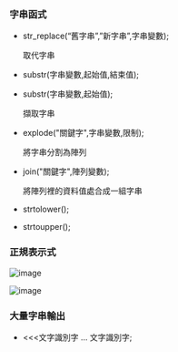 ### 字串函式

- str_replace(“舊字串”,”新字串”,字串變數);

   取代字串

- substr(字串變數,起始值,結束值);
- substr(字串變數,起始值);
  
   擷取字串

-  explode("關鍵字",字串變數,限制);

   將字串分割為陣列
   
- join("關鍵字",陣列變數);

   將陣列裡的資料值處合成一組字串
   
- strtolower();
- strtoupper();

### 正規表示式

![image](https://user-images.githubusercontent.com/122972916/232322411-a77e262a-8a96-4762-8ef8-651c5e61875d.png)

![image](https://user-images.githubusercontent.com/122972916/232322430-cee057fb-2599-465b-83eb-3edca40e7f9d.png)

### 大量字串輸出

- <<<文字識別字 ... 文字識別字;
